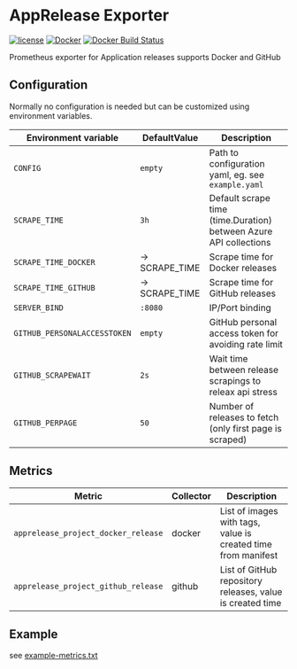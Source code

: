 AppRelease Exporter
==============================

[![license](https://img.shields.io/github/license/webdevops/apprelease-exportersvg)](https://github.com/webdevops/azure-resourcemanager-exporter/blob/master/LICENSE)
[![Docker](https://img.shields.io/badge/docker-webdevops%2Fapprelease--exporter-blue.svg?longCache=true&style=flat&logo=docker)](https://hub.docker.com/r/webdevops/apprelease-exporter/)
[![Docker Build Status](https://img.shields.io/docker/build/webdevops/apprelease-exportersvg)](https://hub.docker.com/r/webdevops/azure-resourcemanager-exporter/)

Prometheus exporter for Application releases supports Docker and GitHub

Configuration
-------------

Normally no configuration is needed but can be customized using environment variables.

| Environment variable              | DefaultValue                | Description                                                       |
|-----------------------------------|-----------------------------|-------------------------------------------------------------------|
| `CONFIG`                          | `empty`                     | Path to configuration yaml, eg. see `example.yaml`                |
| `SCRAPE_TIME`                     | `3h`                        | Default scrape time (time.Duration) between Azure API collections |
| `SCRAPE_TIME_DOCKER`              | -> SCRAPE_TIME              | Scrape time for Docker releases                                   |
| `SCRAPE_TIME_GITHUB  `            | -> SCRAPE_TIME              | Scrape time for GitHub releases                                   |
| `SERVER_BIND`                     | `:8080`                     | IP/Port binding                                                   |
| `GITHUB_PERSONALACCESSTOKEN`      | `empty`                     | GitHub personal access token for avoiding rate limit              |
| `GITHUB_SCRAPEWAIT`               | `2s`                        | Wait time between release scrapings to releax api stress          |
| `GITHUB_PERPAGE`                  | `50`                        | Number of releases to fetch (only first page is scraped)          |

Metrics
-------

| Metric                                         | Collector         | Description                                                                           |
|------------------------------------------------|-------------------|---------------------------------------------------------------------------------------|
| `apprelease_project_docker_release`            | docker            | List of images with tags, value is created time from manifest                         |
| `apprelease_project_github_release`            | github            | List of GitHub repository releases, value is created time                             |


Example
--------

see [example-metrics.txt](exampe-metrics.txt)
